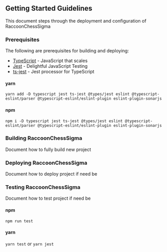 ## Getting Started Guidelines

This document steps through the deployment and configuration of RaccoonChessSigma

### Prerequisites

The following are prerequisites for building and deploying:

- [TypeScript](https://www.typescriptlang.org/) - JavaScript that scales
- [Jest](https://jestjs.io/) - Delightful JavaScript Testing
- [ts-jest](https://kulshekhar.github.io/ts-jest) - Jest processor for TypeScript

#### yarn

`yarn add -D typescript jest ts-jest @types/jest eslint @typescript-eslint/parser @typescript-eslint/eslint-plugin eslint-plugin-sonarjs`

#### npm

`npm i -D typescript jest ts-jest @types/jest eslint @typescript-eslint/parser @typescript-eslint/eslint-plugin eslint-plugin-sonarjs`

### Building RaccoonChessSigma

Document how to fully build new project

### Deploying RaccoonChessSigma

Document how to deploy project if need be

### Testing RaccoonChessSigma

Document how to test project if need be

#### npm

`npm run test`

#### yarn

`yarn test` or `yarn jest`
